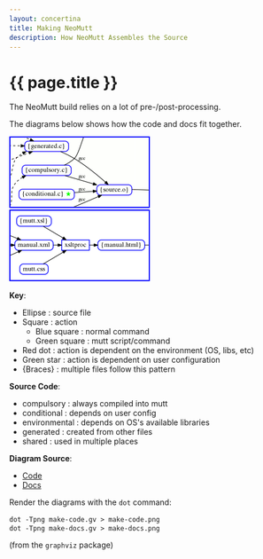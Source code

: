 ```yaml
---
layout: concertina
title: Making NeoMutt
description: How NeoMutt Assembles the Source
---
```


# {{ page.title }}

The NeoMutt build relies on a lot of pre-/post-processing.

The diagrams below shows how the code and docs fit together.

[![make](/images/make-code-thumb.png)](/images/make-code.png) [![make](/images/make-docs-thumb.png)](/images/make-docs.png)

**Key**:

- Ellipse    : source file
- Square     : action
  - Blue square  : normal command
  - Green square : mutt script/command
- Red dot    : action is dependent on the environment (OS, libs, etc)
- Green star : action is dependent on user configuration
- {Braces}   : multiple files follow this pattern

**Source Code**:

- compulsory    : always compiled into mutt
- conditional   : depends on user config
- environmental : depends on OS's available libraries
- generated     : created from other files
- shared        : used in multiple places

**Diagram Source**:

- [Code](make-code.gv)
- [Docs](make-docs.gv)

Render the diagrams with the `dot` command:

```
dot -Tpng make-code.gv > make-code.png
dot -Tpng make-docs.gv > make-docs.png
```

(from the `graphviz` package)

